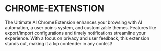 # CHROME-EXTENSTION
The Ultimate AI Chrome Extension enhances your browsing with AI automation, a user points system, and customizable themes. Features like export/import configurations and timely notifications streamline your experience. With a focus on privacy and user feedback, this extension stands out, making it a top contender in any contest!
